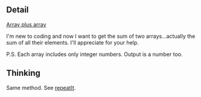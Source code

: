 ## Detail

[Array plus array](https://www.codewars.com/kata/array-plus-array/train/haskell)

I'm new to coding and now I want to get the sum of two arrays...actually the sum of all their elements. I'll appreciate for your help.

P.S. Each array includes only integer numbers. Output is a number too.

## Thinking

Same method. See [repeatIt](https://www.codewars.com/kata/repeatit/train/haskell).